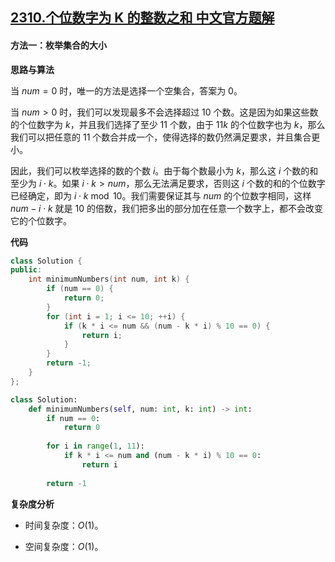 ## [2310.个位数字为 K 的整数之和 中文官方题解](https://leetcode.cn/problems/sum-of-numbers-with-units-digit-k/solutions/100000/ge-wei-shu-zi-wei-k-de-zheng-shu-zhi-he-c8nlx)

#### 方法一：枚举集合的大小

**思路与算法**

当 $\textit{num} = 0$ 时，唯一的方法是选择一个空集合，答案为 $0$。

当 $\textit{num} > 0$ 时，我们可以发现最多不会选择超过 $10$ 个数。这是因为如果这些数的个位数字为 $k$，并且我们选择了至少 $11$ 个数，由于 $11k$ 的个位数字也为 $k$，那么我们可以把任意的 $11$ 个数合并成一个，使得选择的数仍然满足要求，并且集合更小。

因此，我们可以枚举选择的数的个数 $i$。由于每个数最小为 $k$，那么这 $i$ 个数的和至少为 $i \cdot k$。如果 $i \cdot k > \textit{num}$，那么无法满足要求，否则这 $i$ 个数的和的个位数字已经确定，即为 $i \cdot k \bmod 10$。我们需要保证其与 $\textit{num}$ 的个位数字相同，这样 $\textit{num} - i \cdot k$ 就是 $10$ 的倍数，我们把多出的部分加在任意一个数字上，都不会改变它的个位数字。

**代码**

```C++ [sol1-C++]
class Solution {
public:
    int minimumNumbers(int num, int k) {
        if (num == 0) {
            return 0;
        }
        for (int i = 1; i <= 10; ++i) {
            if (k * i <= num && (num - k * i) % 10 == 0) {
                return i;
            }
        }
        return -1;
    }
};
```

```Python [sol1-Python3]
class Solution:
    def minimumNumbers(self, num: int, k: int) -> int:
        if num == 0:
            return 0
        
        for i in range(1, 11):
            if k * i <= num and (num - k * i) % 10 == 0:
                return i
        
        return -1
```

**复杂度分析**

- 时间复杂度：$O(1)$。

- 空间复杂度：$O(1)$。